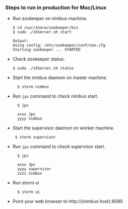 ### Steps to run in production for Mac/Linux

* Run zookeeper on nimbus machine. 

	```
	$ cd /usr/share/zookeeper/bin
	$ sudo ./zkServer.sh start

	Output:
	Using config: /etc/zookeeper/conf/zoo.cfg
	Starting zookeeper ... STARTED
	```

* Check zookeeper status:

    ```
    $ sudo ./zkServer.sh status
    ```           

* Start the nimbus daemon on master machine. 

	```
      $ storm nimbus
	```


* Run `jps` command to check nimbus start.

	```
      $ jps

      xxxx Jps
      yyyy nimbus
	```

* Start the supervisor daemon on worker machine. 

	```
     $ storm supervisor
	```
	
* Run `jps` command to check supervisor start.

    ```
      $ jps

      xxxx Jps
      yyyy supervisor
      zzzz nimbus
    ```      

* Run storm ui

    ```
      $ storm ui
    ```

* Point your web browser to http://{nimbus host}:8080
